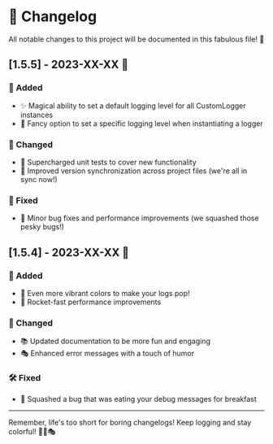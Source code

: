 # 🌈 Changelog

All notable changes to this project will be documented in this fabulous file! 🎉

## [1.5.5] - 2023-XX-XX 🚀

### 🎨 Added
- ✨ Magical ability to set a default logging level for all CustomLogger instances
- 🔧 Fancy option to set a specific logging level when instantiating a logger

### 🔄 Changed
- 🧪 Supercharged unit tests to cover new functionality
- 🔢 Improved version synchronization across project files (we're all in sync now!)

### 🐛 Fixed
- 🚀 Minor bug fixes and performance improvements (we squashed those pesky bugs!)

## [1.5.4] - 2023-XX-XX 🎈

### 🎉 Added
- 🌈 Even more vibrant colors to make your logs pop!
- 🚀 Rocket-fast performance improvements

### 🔧 Changed
- 📚 Updated documentation to be more fun and engaging
- 🎭 Enhanced error messages with a touch of humor

### 🛠️ Fixed
- 🐛 Squashed a bug that was eating your debug messages for breakfast

---

Remember, life's too short for boring changelogs! Keep logging and stay colorful! 🌈🎨🎭
